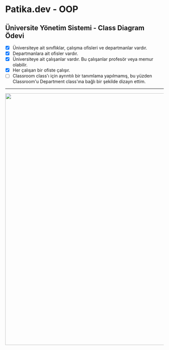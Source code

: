 # Patika.dev - OOP 
## Üniversite Yönetim Sistemi - Class Diagram Ödevi

- [x] Üniversiteye ait sınıflıklar, çalışma ofisleri ve departmanlar vardır.
- [x] Departmanlara ait ofisler vardır.
- [x] Üniversiteye ait çalışanlar vardır. Bu çalışanlar profesör veya memur olabilir.
- [x] Her çalışan bir ofiste çalışır.
- [ ] Classroom class'ı için ayrıntılı bir tanımlama yapılmamış, bu yüzden Classroom'u Department class'ına bağlı bir şekilde dizayn ettim.

------

<image src="https://github.com/Furkanber/patika-oop/blob/main/patika-class/Class_Diagram.png" width="800">
